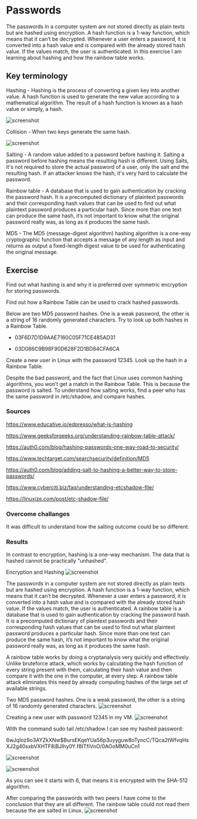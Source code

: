 # Passwords

The passwords in a computer system are not stored directly as plain texts but are hashed using encryption. A hash function is a 1-way function, which means that it can’t be decrypted. Whenever a user enters a password, it is converted into a hash value and is compared with the already stored hash value. If the values match, the user is authenticated. In this exercise I am learning about hashing and how the rainbow table works.

## Key terminology

Hashing - Hashing is the process of converting a given key into another value. A hash function is used to generate the new value according to a mathematical algorithm. The result of a hash function is known as a hash value or simply, a hash.




![screenshot](../00_includes/sec3/sec7.png)

Collision - When two keys generate the same hash.

![screenshot](../00_includes/sec3/sec77.png)

Salting - A random value added to a password before hashing it. Salting a password before hashing means the resulting hash is different. Using Salts, it's not required to store the actual password of a user, only the salt and the resulting hash. If an attacker knows the hash, it's very hard to calculate the password.

Rainbow table - A database that is used to gain authentication by cracking the password hash. It is a precomputed dictionary of plaintext passwords and their corresponding hash values that can be used to find out what plaintext password produces a particular hash. Since more than one text can produce the same hash, it’s not important to know what the original password really was, as long as it produces the same hash. 

MD5 - The MD5 (message-digest algorithm) hashing algorithm is a one-way cryptographic function that accepts a message of any length as input and returns as output a fixed-length digest value to be used for authenticating the original message.
 

## Exercise

Find out what hashing is and why it is preferred over symmetric encryption for storing passwords.

Find out how a Rainbow Table can be used to crack hashed passwords.

Below are two MD5 password hashes. One is a weak password, the other is a string of 16 randomly generated characters. Try to look up both hashes in a Rainbow Table.
- 03F6D7D1D9AAE7160C05F71CE485AD31

- 03D086C9B98F90D628F2D1BD84CFA6CA

Create a new user in Linux with the password 12345. Look up the hash in a Rainbow Table.

Despite the bad password, and the fact that Linux uses common hashing algorithms, you won’t get a match in the Rainbow Table. This is because the password is salted. To understand how salting works, find a peer who has the same password in /etc/shadow, and compare hashes.


### Sources

https://www.educative.io/edpresso/what-is-hashing

https://www.geeksforgeeks.org/understanding-rainbow-table-attack/

https://auth0.com/blog/hashing-passwords-one-way-road-to-security/

https://www.techtarget.com/searchsecurity/definition/MD5

https://auth0.com/blog/adding-salt-to-hashing-a-better-way-to-store-passwords/

https://www.cyberciti.biz/faq/understanding-etcshadow-file/


https://linuxize.com/post/etc-shadow-file/

### Overcome challanges

It was difficult to understand how the salting outcome could be so different.

### Results


In contrast to encryption, hashing is a one-way mechanism. The data that is hashed cannot be practically "unhashed".
 
Encryption and Hashing
![screenshot](../00_includes/sec3/sec777.png)



The passwords in a computer system are not stored directly as plain texts but are hashed using encryption. A hash function is a 1-way function, which means that it can’t be decrypted. Whenever a user enters a password, it is converted into a hash value and is compared with the already stored hash value. If the values match, the user is authenticated. 
A rainbow table is a database that is used to gain authentication by cracking the password hash. It is a precomputed dictionary of plaintext passwords and their corresponding hash values that can be used to find out what plaintext password produces a particular hash. Since more than one text can produce the same hash, it’s not important to know what the original password really was, as long as it produces the same hash. 

A rainbow table works by doing a cryptanalysis very quickly and effectively. Unlike bruteforce attack, which works by calculating the hash function of every string present with them, calculating their hash value and then compare it with the one in the computer, at every step. A rainbow table attack eliminates this need by already computing hashes of the large set of available strings.


Two MD5 password hashes.
 One is a weak password, the other is a string of 16 randomly generated characters. 
![screenshot](../00_includes/sec3/sec7777.png)

Creating a new user with password 12345 in my VM.
![screenshot](../00_includes/sec3/sec77777.png)


With the command sudo tail /etc/shadow I can see my hashed password:

$6$wJqIoz9o3AYZkXNw$BursEKqeYUa56p3uyyguw8oTyncC/TQca2tWfvqHsXJ2g40sxbVXHTF8iBJIhy0Y.f8ITfiVnO/0AOoMM0uCn1

![screenshot](../00_includes/sec3/sec73.png)

![screenshot](../00_includes/sec3/sec74.png)

As you can see it starts with $6$, that means it is encrypted with the SHA-512 algorithm.


After comparing the passwords with two peers I have come to the conclusion that they are all different. The rainbow table could not read them because the are salted in Linux.
![screenshot](../00_includes/sec3/sec72.png)





